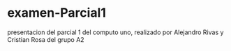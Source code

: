 # examen-Parcial1
presentacion del parcial 1 del computo uno, realizado por Alejandro Rivas y Cristian Rosa del grupo A2
